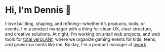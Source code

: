 # Hi, I'm Dennis 👋

I love building, shaping, and refining—whether it’s products, tools, or events. I'm a product manager with a thing for clean UX, clear structure, and creative solutions. At night, I'm working on small web projects, and web tools for [total verpLANt](https://total-verplant.de), where we organize gaming events for kids, teens, and grown-up nerds like me. By day, I'm a product manager at [awork](https://awork.com)
